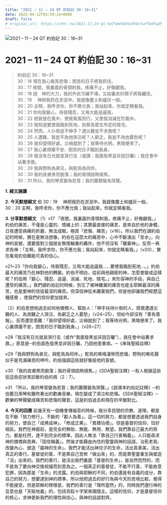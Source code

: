 ```yaml
---
title: "2021 – 11 – 24 QT 約伯記 30：16~31"
date: 2025-04-12T03:59:24+0800
draft: false
# original_url: https://cmtc.tw/2021-11-24-qt-%e7%b4%84%e4%bc%af%e8%a8%98-30%ef%bc%9a1631
---
```


![2021 – 11 – 24 QT 約伯記 30：16\~31](/images/qt.jpg   "2021 – 11 – 24 QT 約伯記 30：16\~31")

# 2021 – 11 – 24 QT 約伯記 30：16\~31

> 約伯記 30：16\~31  
> 30：16 現在我心極其悲傷；困苦的日子將我抓住。  
> 30：17 夜間，我裏面的骨頭刺我，疼痛不止，好像齦我。  
> 30：18 因　神的大力，我的外衣污穢不堪，又如裏衣的領子將我纏住。  
> 30：19 　神把我扔在淤泥中，我就像塵土和爐灰一般。  
> 30：20 主啊，我呼求你，你不應允我；我站起來，你就定睛看我。  
> 30：21 你向我變心，待我殘忍，又用大能追逼我，  
> 30：22 把我提在風中，使我駕風而行，又使我消滅在烈風中。  
> 30：23 我知道要使我臨到死地，到那為眾生所定的陰宅。  
> 30：24 然而，人仆倒豈不伸手？遇災難豈不求救呢？  
> 30：25 人遭難，我豈不為他哭泣呢？人窮乏，我豈不為他憂愁呢？  
> 30：26 我仰望得好處，災禍就到了；我等待光明，黑暗便來了。  
> 30：27 我心裏煩擾不安，困苦的日子臨到我身。  
> 30：28 我沒有日光就哀哭行去（或譯：我面發黑並非因日曬）；我在會中站著求救。  
> 30：29 我與野狗為弟兄，與鴕鳥為同伴。  
> 30：30 我的皮膚黑而脫落；我的骨頭因熱燒焦。  
> 30：31 所以，我的琴音變為悲音；我的簫聲變為哭聲。

**1. 經文誦讀**

**2.  今天默想經文**
伯 30：19 　神把我扔在淤泥中，我就像塵土和爐灰一般。  
30：20 主啊，我呼求你，你不應允我；我站起來，你就定睛看我。

**3. 分享默想經文**
（1）v17 「夜間，我裏面的骨頭刺我，疼痛不止，好像齦我。」約伯的痛苦，不僅是心靈的、情緒上的；其實最直接的痛苦，是來自於他的身體，日夜遭受病痛的折磨，無法成眠，極其「悲傷、痛苦」（v16）。所以我們在讀約伯記的時候，實在是無法想像。約伯在這麼大的痛苦中，心中不斷湧出「苦水」，向神的哀號，還要面對三個朋友無情輪番的轟炸，他不但沒有「離棄神」，反而一再求告神：「主啊，我呼求你，你不應允我；我站起來，你就定睛看我。」（v20），實在看見約伯難能可貴的信心。

v21\~23「你向我變心，待我殘忍，又用大能追逼我……要使我臨到死地…。」約伯最大的痛苦乃在神對他的轉變。約伯不明白，從前與他親密的神，怎麼會變成這樣呢？約伯用「變心、殘忍、追逼、消滅、死地、陰宅。」來形容神的手段，與自己遭受的痛苦。」我們讀約伯記的時候，別忘了被神離棄的痛苦也是主耶穌最深的痛苦，也是愛神的信徒最深的痛苦。但深信神從未離棄我們，但是他卻讓我們經歷這種感覺 ，使我們的信仰更加提昇。

（2）約伯思想他過去如何地憐憫人、幫助人：「伸手扶持仆倒的人、搭救遭遇災難的人、為測難之人哭泣、為窮乏之人憂愁」（v24\~25），但如今卻沒有「善有善報」，反而遭受患難：「我仰望得好處，災禍就到了；我等待光明，黑暗便來了。我心裏煩擾不安，困苦的日子臨到我身。」（v26\~27）

v28「我沒有日光就哀哭行去（或作“我面發黑並非因日曬”），我在會中站著求救。」原意是─約伯面色發黑並非因日曬，乃因他患重病。─《串珠聖經註釋》

v29「我與野狗為弟兄，與鴕鳥為同伴。」鴕鳥的嘶鳴淒慘而悲傷，野狗的嘶吼聲似乎是充滿痛苦的呻吟，約伯強調這些就好像是他的哀號。

v30 「我的皮膚黑而脫落；我的骨頭因熱燒焦。」《SDA聖經注釋》─有人根據這些從這些症狀來診斷約伯的病（2：7）。

v31 「所以，我的琴音變為悲音；我的簫聲變為哭聲。」《啟導本約伯記註釋》─約伯舊日用琴和簫吹奏出的歡樂音樂，現在變成了哭泣和悲傷。《SDA聖經注釋》─歡樂的琴聲變成痛苦和悲傷的聲音，這是約伯過去和現在的辛酸對比。

**4. 今天的回應**
前幾天有一個機會傳福音的時候，我分享民間的宗教、道理，都是在不斷「努力修行」、不斷的「勸人為善」。這一切的努力，都是想要透過我們自身的努力，使自己「成佛成神」、「修成正果」、「累積功德」。但是基督的信仰，恰好相反。我們在神面前，是完全的無助、無能、無用、無望。我們靠自己最大的努力，都是枉然，達不到完全的標準。因此人無法「靠自己行善稱義」，人只能尋求神的憐憫與恩典，「因信稱義」。然後才能藉由內住的聖靈與神的話語，治死老我、改變內心、塑造「屬神的生命」，我們才能活出神兒子的生命，活出真善美，活出真正的善行。基督徒的善，不是靠自己苦修「做出來」的，而是靠聖靈重生與塑造「活」出來的。我們的善行，是活出我們裏面「基督的生命」，是自然而然的，而不是為了要向神交換祝福而刻意為之。一個真正的基督徒，不能不行善，不能故意犯罪，因為那是「生命」的流露。約伯與耶穌的不同，約伯還是有自義的成分，靠自己的努力，想要達到神的標準，所以他把過去的好行為與今天的苦境比較，覺得不能接受。但是耶穌的榜樣是，我們的善行是「理所當然」的，同時我們遵行神的旨意也是「天經地義」的，包括背起十字架來跟隨主。這樣的信仰，才是基督信仰的核心，求神更新我們的理性與信心，與神的話語對齊。
